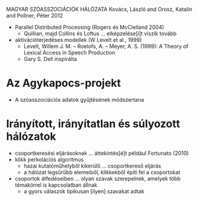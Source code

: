 MAGYAR SZÓASSZOCIÁCIÓK HÁLÓZATA
Kovács, László and Orosz, Katalin and Pollner, Péter
2012

* Parallel Distributed Processing  (Rogers és McClelland 2004)
  * Quillian, majd Collins és Loftus ... elképzelése[i]t viszik tovább
* aktivációterjedéses modellek (W Levelt et al., 1999)
  *  Levelt, Willem J. M. – Roelofs, A. – Meyer, A. S. (1999):
    A Theory of Lexical Access in Speech Production
  * Gary S. Dell inspirálta

# Az Agykapocs-projekt

* A szóasszociációs adatok gyűjtésének módszertana

# Irányított, irányítatlan és súlyozott hálózatok

* csoportkeresési eljárásoknak ... áttekintés[é]t például Fortunato (2010)
* klikk perkolációs algoritmus
  * hazai kutatóműhelyből kikerülő ... csoportkereső eljárás
  * a hálózat legsűrűbb elemeiből, klikkekből építi fel a csoportokat
* csoportok átfedéseiben ... olyan szavak szerepelnek, amelyek több témakörrel
  is kapcsolatban állnak
  * a gyors válaszok tipikusan [ilyen] szavakat adtak
